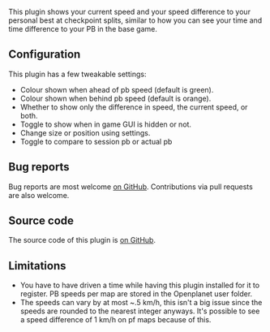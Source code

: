 This plugin shows your current speed and your speed difference to your personal best at checkpoint splits, similar to how you can see your time and time difference to your PB in the base game.

## Configuration
This plugin has a few tweakable settings:
* Colour shown when ahead of pb speed (default is green).
* Colour shown when behind pb speed (default is orange).
* Whether to show only the difference in speed, the current speed, or both.
* Toggle to show when in game GUI is hidden or not.
* Change size or position using settings.
* Toggle to compare to session pb or actual pb

## Bug reports
Bug reports are most welcome [on GitHub](https://github.com/RuurdBijlsma/tm-split-speeds/issues). Contributions via pull requests are also welcome.

## Source code
The source code of this plugin is [on GitHub](https://github.com/RuurdBijlsma/tm-split-speeds).

## Limitations
* You have to have driven a time while having this plugin installed for it to register. PB speeds per map are stored in the Openplanet user folder.
* The speeds can vary by at most ~.5 km/h, this isn't a big issue since the speeds are rounded to the nearest integer anyways. It's possible to see a speed difference of 1 km/h on pf maps because of this.